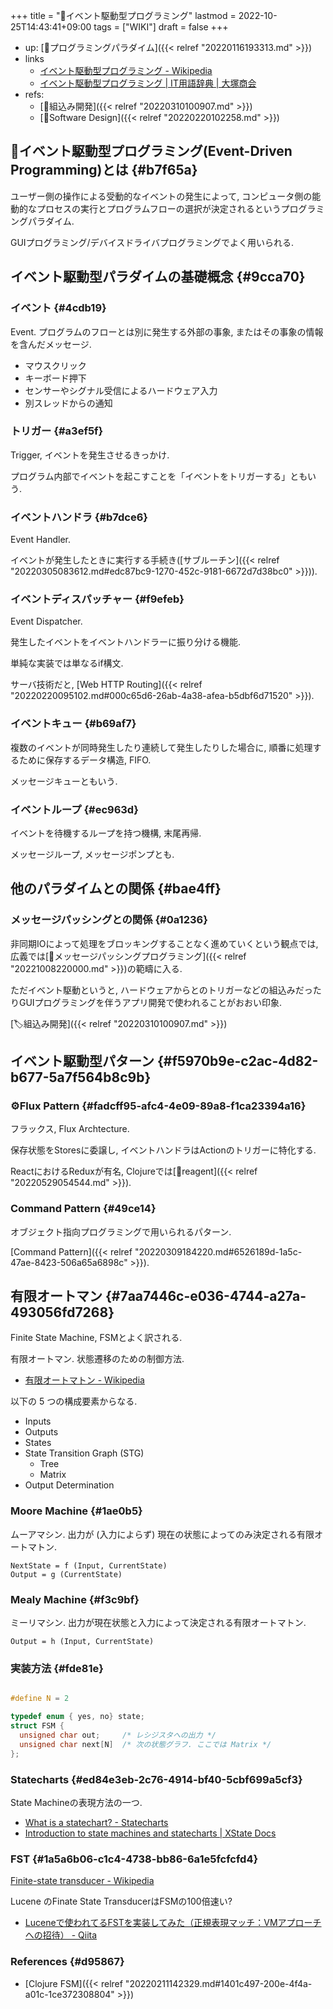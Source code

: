 +++
title = "📝イベント駆動型プログラミング"
lastmod = 2022-10-25T14:43:41+09:00
tags = ["WIKI"]
draft = false
+++

-   up: [📁プログラミングパラダイム]({{< relref "20220116193313.md" >}})
-   links
    -   [イベント駆動型プログラミング - Wikipedia](https://ja.wikipedia.org/wiki/%E3%82%A4%E3%83%99%E3%83%B3%E3%83%88%E9%A7%86%E5%8B%95%E5%9E%8B%E3%83%97%E3%83%AD%E3%82%B0%E3%83%A9%E3%83%9F%E3%83%B3%E3%82%B0)
    -   [イベント駆動型プログラミング | IT用語辞典 | 大塚商会](https://www.otsuka-shokai.co.jp/words/event-driven-type-programming.html)
-   refs:
    -   [🔖組込み開発]({{< relref "20220310100907.md" >}})
    -   [📁Software Design]({{< relref "20220220102258.md" >}})


## 📝イベント駆動型プログラミング(Event-Driven Programming)とは {#b7f65a}

ユーザー側の操作による受動的なイベントの発生によって, コンピュータ側の能動的なプロセスの実行とプログラムフローの選択が決定されるというプログラミングパラダイム.

GUIプログラミング/デバイスドライバプログラミングでよく用いられる.


## イベント駆動型パラダイムの基礎概念 {#9cca70}


### イベント {#4cdb19}

Event. プログラムのフローとは別に発生する外部の事象, またはその事象の情報を含んだメッセージ.

-   マウスクリック
-   キーボード押下
-   センサーやシグナル受信によるハードウェア入力
-   別スレッドからの通知


### トリガー {#a3ef5f}

Trigger, イベントを発生させるきっかけ.

プログラム内部でイベントを起こすことを「イベントをトリガーする」ともいう.


### イベントハンドラ {#b7dce6}

Event Handler.

イベントが発生したときに実行する手続き([サブルーチン]({{< relref "20220305083612.md#edc87bc9-1270-452c-9181-6672d7d38bc0" >}})).


### イベントディスパッチャー {#f9efeb}

Event Dispatcher.

発生したイベントをイベントハンドラーに振り分ける機能.

単純な実装では単なるif構文.

サーバ技術だと, [Web HTTP Routing]({{< relref "20220220095102.md#000c65d6-26ab-4a38-afea-b5dbf6d71520" >}}).


### イベントキュー {#b69af7}

複数のイベントが同時発生したり連続して発生したりした場合に, 順番に処理するために保存するデータ構造, FIFO.

メッセージキューともいう.


### イベントループ {#ec963d}

イベントを待機するループを持つ機構, 末尾再帰.

メッセージループ, メッセージポンプとも.


## 他のパラダイムとの関係 {#bae4ff}


### メッセージパッシングとの関係 {#0a1236}

非同期IOによって処理をブロッキングすることなく進めていくという観点では, 広義では[📝メッセージパッシングプログラミング]({{< relref "20221008220000.md" >}})の範疇に入る.

ただイベント駆動というと, ハードウェアからとのトリガーなどの組込みだったりGUIプログラミングを伴うアプリ開発で使われることがおおい印象.

[🏷組込み開発]({{< relref "20220310100907.md" >}})


## イベント駆動型パターン {#f5970b9e-c2ac-4d82-b677-5a7f564b8c9b}


### ⚙Flux Pattern {#fadcff95-afc4-4e09-89a8-f1ca23394a16}

フラックス, Flux Archtecture.

保存状態をStoresに委譲し, イベントハンドラはActionのトリガーに特化する.

ReactにおけるReduxが有名, Clojureでは[📝reagent]({{< relref "20220529054544.md" >}}).


### Command Pattern {#49ce14}

オブジェクト指向プログラミングで用いられるパターン.

[Command Pattern]({{< relref "20220309184220.md#6526189d-1a5c-47ae-8423-506a65a6898c" >}}).


## 有限オートマン {#7aa7446c-e036-4744-a27a-493056fd7268}

Finite State Machine, FSMとよく訳される.

有限オートマン. 状態遷移のための制御方法.

-   [有限オートマトン - Wikipedia](http://ja.wikipedia.org/wiki/%E6%9C%89%E9%99%90%E3%82%AA%E3%83%BC%E3%83%88%E3%83%9E%E3%83%88%E3%83%B3)

以下の 5 つの構成要素からなる.

-   Inputs
-   Outputs
-   States
-   State Transition Graph (STG)
    -   Tree
    -   Matrix
-   Output Determination


### Moore Machine {#1ae0b5}

ムーアマシン. 出力が (入力によらず) 現在の状態によってのみ決定される有限オートマトン.

```language
NextState = f (Input, CurrentState)
Output = g (CurrentState)
```


### Mealy Machine {#f3c9bf}

ミーリマシン. 出力が現在状態と入力によって決定される有限オートマトン.

```language
Output = h (Input, CurrentState)
```


### 実装方法 {#fde81e}

```c

#define N = 2

typedef enum { yes, no} state;
struct FSM {
  unsigned char out;     /* レシジスタへの出力 */
  unsigned char next[N]  /* 次の状態グラフ. ここでは Matrix */
};
```


### Statecharts {#ed84e3eb-2c76-4914-bf40-5cbf699a5cf3}

State Machineの表現方法の一つ.

-   [What is a statechart? - Statecharts](https://statecharts.dev/what-is-a-statechart.html)
-   [Introduction to state machines and statecharts | XState Docs](https://xstate.js.org/docs/guides/introduction-to-state-machines-and-statecharts/#states)


### FST {#1a5a6b06-c1c4-4738-bb86-6a1e5fcfcfd4}

[Finite-state transducer - Wikipedia](https://en.wikipedia.org/wiki/Finite-state_transducer)

Lucene のFinate State TransducerはFSMの100倍速い?

-   [Luceneで使われてるFSTを実装してみた（正規表現マッチ：VMアプローチへの招待） - Qiita](https://qiita.com/ikawaha/items/be95304a803020e1b2d1)


### References {#d95867}

-   [Clojure FSM]({{< relref "20220211142329.md#1401c497-200e-4f4a-a01c-1ce372308804" >}})
